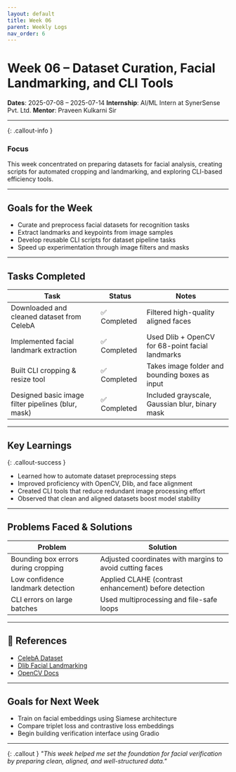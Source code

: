 ```yaml
---
layout: default
title: Week 06
parent: Weekly Logs
nav_order: 6
---
```


# Week 06 – Dataset Curation, Facial Landmarking, and CLI Tools

**Dates**: 2025-07-08 – 2025-07-14
**Internship**: AI/ML Intern at SynerSense Pvt. Ltd.
**Mentor**: Praveen Kulkarni Sir

---

{: .callout-info }

### Focus

This week concentrated on preparing datasets for facial analysis, creating scripts for automated cropping and landmarking, and exploring CLI-based efficiency tools.

---

## Goals for the Week

* Curate and preprocess facial datasets for recognition tasks
* Extract landmarks and keypoints from image samples
* Develop reusable CLI scripts for dataset pipeline tasks
* Speed up experimentation through image filters and masks

---

## Tasks Completed

| Task                                               | Status      | Notes                                            |
| -------------------------------------------------- | ----------- | ------------------------------------------------ |
| Downloaded and cleaned dataset from CelebA         | ✅ Completed | Filtered high-quality aligned faces              |
| Implemented facial landmark extraction             | ✅ Completed | Used Dlib + OpenCV for 68-point facial landmarks |
| Built CLI cropping & resize tool                   | ✅ Completed | Takes image folder and bounding boxes as input   |
| Designed basic image filter pipelines (blur, mask) | ✅ Completed | Included grayscale, Gaussian blur, binary mask   |

---

## Key Learnings

{: .callout-success }

* Learned how to automate dataset preprocessing steps
* Improved proficiency with OpenCV, Dlib, and face alignment
* Created CLI tools that reduce redundant image processing effort
* Observed that clean and aligned datasets boost model stability

---

## Problems Faced & Solutions

| Problem                             | Solution                                                 |
| ----------------------------------- | -------------------------------------------------------- |
| Bounding box errors during cropping | Adjusted coordinates with margins to avoid cutting faces |
| Low confidence landmark detection   | Applied CLAHE (contrast enhancement) before detection    |
| CLI errors on large batches         | Used multiprocessing and file-safe loops                 |

---

## 📌 References

* [CelebA Dataset](https://mmlab.ie.cuhk.edu.hk/projects/CelebA.html)
* [Dlib Facial Landmarking](http://dlib.net/face_landmark_detection.py.html)
* [OpenCV Docs](https://docs.opencv.org/)

---

## Goals for Next Week

* Train on facial embeddings using Siamese architecture
* Compare triplet loss and contrastive loss embeddings
* Begin building verification interface using Gradio

---

{: .callout }
*"This week helped me set the foundation for facial verification by preparing clean, aligned, and well-structured data."*
